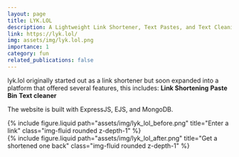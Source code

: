 ```yaml
---
layout: page
title: LYK.LOL
description: A Lightweight Link Shortener, Text Pastes, and Text Cleaning Website
link: https://lyk.lol/
img: assets/img/lyk.lol.png
importance: 1
category: fun
related_publications: false
---
```


lyk.lol originally started out as a link shortener but soon expanded into a platform that offered several features, this includes:
<b>Link Shortening</b>
<b>Paste Bin</b>
<b>Text cleaner</b>

The website is built with ExpressJS, EJS, and MongoDB.

<div class="row">
    <div class="col-sm mt-3 mt-md-0">
        {% include figure.liquid path="assets/img/lyk_lol_before.png" title="Enter a link" class="img-fluid rounded z-depth-1" %}
    </div>
    <div class="col-sm mt-3 mt-md-0">
        {% include figure.liquid path="assets/img/lyk_lol_after.png" title="Get a shortened one back" class="img-fluid rounded z-depth-1" %}
    </div>
</div>
